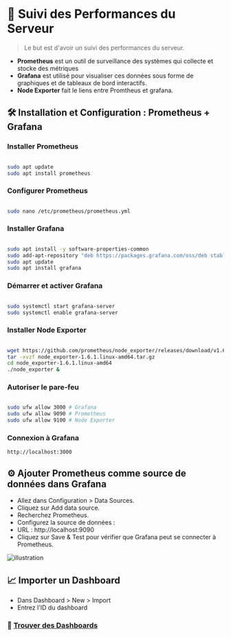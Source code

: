 # 🎯 Suivi des Performances du Serveur

> Le but est d'avoir un suivi des performances du serveur.

- **Prometheus** est un outil de surveillance des systèmes qui collecte et stocke des métriques
- **Grafana** est utilisé pour visualiser ces données sous forme de graphiques et de tableaux de bord interactifs.
- **Node Exporter** fait le liens entre Promtheus et grafana.

## 🛠️ **Installation et Configuration : Prometheus + Grafana**

### Installer Prometheus
```bash

sudo apt update
sudo apt install prometheus
```

### Configurer Prometheus
```bash

sudo nano /etc/prometheus/prometheus.yml
```

### Installer Grafana

```bash

sudo apt install -y software-properties-common
sudo add-apt-repository "deb https://packages.grafana.com/oss/deb stable main"
sudo apt update
sudo apt install grafana
```

### Démarrer et activer Grafana

```bash

sudo systemctl start grafana-server
sudo systemctl enable grafana-server
```

### Installer Node Exporter
```bash

wget https://github.com/prometheus/node_exporter/releases/download/v1.6.1/node_exporter-1.6.1.linux-amd64.tar.gz
tar -xvzf node_exporter-1.6.1.linux-amd64.tar.gz
cd node_exporter-1.6.1.linux-amd64
./node_exporter &
```

### Autoriser le pare-feu
```bash

sudo ufw allow 3000 # Grafana 
sudo ufw allow 9090 # Prometheus 
sudo ufw allow 9100 # Node Exporter 
```

### Connexion à Grafana
`http://localhost:3000`

## ⚙️ Ajouter Prometheus comme source de données dans Grafana
- Allez dans Configuration > Data Sources.
-  Cliquez sur Add data source.
- Recherchez Prometheus.
- Configurez la source de données :
- URL : http://localhost:9090
- Cliquez sur Save & Test pour vérifier que Grafana peut se connecter à Prometheus.

![illustration](grafana1.png)

## 📈 Importer un Dashboard
 - Dans Dashboard > New > Import
 - Entrez l'ID du dashboard

### 🔗 [Trouver des Dashboards](https://grafana.com/grafana/dashboards/)

